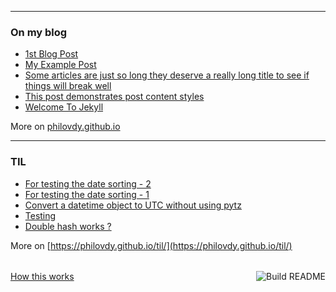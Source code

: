 

<table><tr>


---

### On my blog
<!-- blog starts -->
* [1st Blog Post](https://philovdy.github.io/github-pages-with-jekyll/2020/07/23/my-first-blog-post.html)
* [My Example Post](https://philovdy.github.io/github-pages-with-jekyll/2016/05/20/my-example-post.html)
* [Some articles are just so long they deserve a really long title to see if things will break well](https://philovdy.github.io/github-pages-with-jekyll/misc/2016/05/20/super-long-article.html)
* [This post demonstrates post content styles](https://philovdy.github.io/github-pages-with-jekyll/junk/2016/05/20/this-post-demonstrates-post-content-styles.html)
* [Welcome To Jekyll](https://philovdy.github.io/github-pages-with-jekyll/2016/05/20/welcome-to-jekyll.html)
<!-- blog ends -->
More on [philovdy.github.io](https://philovdy.github.io/github-pages-with-jekyll/)
</tr>
<tr>

---
  
### TIL
<!-- tils starts -->

* [For testing the date sorting - 2](https://github.com/philovdy/til/blob/master/python/python_setdefault.md)
* [For testing the date sorting - 1](https://github.com/philovdy/til/blob/master/sqlite/sql_new_11_32.md)
* [Convert a datetime object to UTC without using pytz](https://github.com/philovdy/til/blob/master/python/convert-to-utc-without-pytz.md)
* [Testing](https://github.com/philovdy/til/blob/master/python/test.md)
* [Double hash works ?](https://github.com/philovdy/til/blob/master/python/python_check.md)
<!-- tils ends -->
More on [https://philovdy.github.io/til/](https://philovdy.github.io/til/)
</tr></table>

<a href="https://github.com/philovdy/philovdy/actions"><img src="https://github.com/philovdy/philovdy/workflows/Build%20README/badge.svg" align="right" alt="Build README"></a> 
<!--
<a href="https://simonwillison.net/2020/Jul/10/self-updating-profile-readme/">How this works</a>
-->

<a href="https://philovdy.github.io/github-pages-with-jekyll/2020/07/23/my-first-blog-post.html/">How this works</a>

